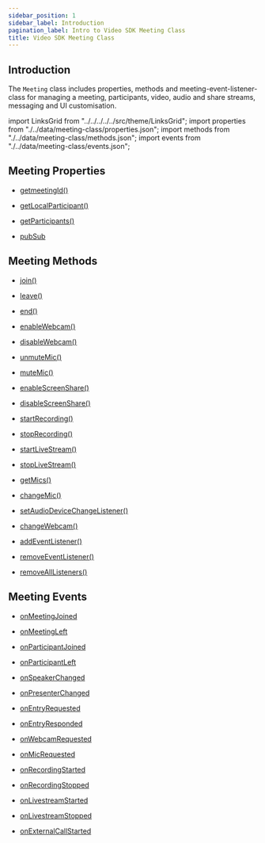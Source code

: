 ```yaml
---
sidebar_position: 1
sidebar_label: Introduction
pagination_label: Intro to Video SDK Meeting Class
title: Video SDK Meeting Class
---
```


<div class="sdk-api-ref">

## Introduction

The `Meeting` class includes properties, methods and meeting-event-listener-class for managing a meeting, participants, video, audio and share streams, messaging and UI customisation.

import LinksGrid from "../../../../../src/theme/LinksGrid";
import properties from "./../data/meeting-class/properties.json";
import methods from "./../data/meeting-class/methods.json";
import events from "./../data/meeting-class/events.json";

## Meeting Properties

<div class="row">

<div class="col col--4 margin-bottom--lg" >

- [getmeetingId()](./properties#getmeetingId)

</div>
<div class="col col--4 margin-bottom--lg" >

- [getLocalParticipant()](./properties#getlocalparticipant)

</div>
<div class="col col--4 margin-bottom--lg" >

- [getParticipants()](./properties#getparticipants)

</div>
<div class="col col--4 margin-bottom--lg" >

- [pubSub](./properties#pubsub)

</div>

</div>

## Meeting Methods

<div class="row">

<div class="col col--4 margin-bottom--lg" >

- [join()](./methods#join)

</div>
<div class="col col--4 margin-bottom--lg" >

- [leave()](./methods#leave)

</div>
<div class="col col--4 margin-bottom--lg" >

- [end()](./methods#end)

</div>
<div class="col col--4 margin-bottom--lg" >

- [enableWebcam()](./methods#enablewebcam)

</div>
<div class="col col--4 margin-bottom--lg" >

- [disableWebcam()](./methods#disablewebcam)

</div>
<div class="col col--4 margin-bottom--lg" >

- [unmuteMic()](./methods#unmutemic)

</div>
<div class="col col--4 margin-bottom--lg" >

- [muteMic()](./methods#mutemic)

</div>
<div class="col col--4 margin-bottom--lg" >

- [enableScreenShare()](./methods#enablescreenshare)

</div>
<div class="col col--4 margin-bottom--lg" >

- [disableScreenShare()](./methods#disablescreenshare)

</div>
<div class="col col--4 margin-bottom--lg" >

- [startRecording()](./methods#startrecording)

</div>
<div class="col col--4 margin-bottom--lg" >

- [stopRecording()](./methods#stoprecording)

</div>
<div class="col col--4 margin-bottom--lg" >

- [startLiveStream()](./methods#startlivestream)

</div>
<div class="col col--4 margin-bottom--lg" >

- [stopLiveStream()](./methods#stoplivestream)

</div>
<div class="col col--4 margin-bottom--lg" >

- [getMics()](./methods#getmics)

</div>
<div class="col col--4 margin-bottom--lg" >

- [changeMic()](./methods#changemic)

</div>
<div class="col col--4 margin-bottom--lg" >

- [setAudioDeviceChangeListener()](./methods#setaudiodevicechangelistener)

</div>
<div class="col col--4 margin-bottom--lg" >

- [changeWebcam()](./methods#changewebcam)

</div>
<div class="col col--4 margin-bottom--lg" >

- [addEventListener()](./methods#addeventlistener)

</div>
<div class="col col--4 margin-bottom--lg" >

- [removeEventListener()](./methods#removeeventlistener)

</div>
<div class="col col--4 margin-bottom--lg" >

- [removeAllListeners()](./methods#removealllisteners)

</div>

</div>

## Meeting Events

<div class="row">

<div class="col col--4 margin-bottom--lg" >

- [onMeetingJoined](./meeting-event-listener-class#meetingjoined)

</div>
<div class="col col--4 margin-bottom--lg" >

- [onMeetingLeft](./meeting-event-listener-class#onmeetingleft)

</div>
<div class="col col--4 margin-bottom--lg" >

- [onParticipantJoined](./meeting-event-listener-class#onparticipantjoined)

</div>
<div class="col col--4 margin-bottom--lg" >

- [onParticipantLeft](./meeting-event-listener-class#onparticipantleft)

</div>
<div class="col col--4 margin-bottom--lg" >

- [onSpeakerChanged](./meeting-event-listener-class#onspeakerchanged)

</div>
<div class="col col--4 margin-bottom--lg" >

- [onPresenterChanged](./meeting-event-listener-class#onpresenterchanged)

</div>
<div class="col col--4 margin-bottom--lg" >

- [onEntryRequested](./meeting-event-listener-class#onentryrequested)

</div>
<div class="col col--4 margin-bottom--lg" >

- [onEntryResponded](./meeting-event-listener-class#onentryresponded)

</div>
<div class="col col--4 margin-bottom--lg" >

- [onWebcamRequested](./meeting-event-listener-class#onwebcamrequested)

</div>
<div class="col col--4 margin-bottom--lg" >

- [onMicRequested](./meeting-event-listener-class#onmicrequested)

</div>
<div class="col col--4 margin-bottom--lg" >

- [onRecordingStarted](./meeting-event-listener-class#onrecordingstarted)

</div>
<div class="col col--4 margin-bottom--lg" >

- [onRecordingStopped](./meeting-event-listener-class#onrecordingstopped)

</div>
<div class="col col--4 margin-bottom--lg" >

- [onLivestreamStarted](./meeting-event-listener-class#onlivestreamstarted)

</div>
<div class="col col--4 margin-bottom--lg" >

- [onLivestreamStopped](./meeting-event-listener-class#onlivestreamstopped)

</div>
<div class="col col--4 margin-bottom--lg" >

- [onExternalCallStarted](./meeting-event-listener-class#onexternalcallstarted)

</div>

</div>

</div>
